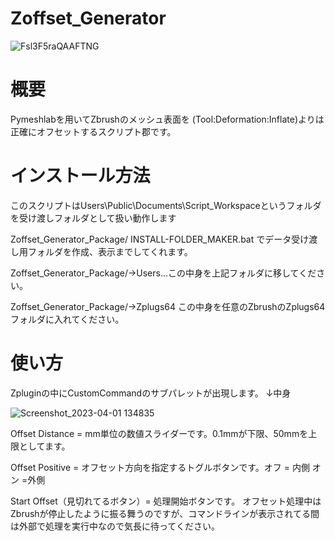 # Zoffset_Generator

![Fsl3F5raQAAFTNG](https://user-images.githubusercontent.com/17403397/229268067-3b58cc01-7f9e-42a5-84b5-9fd6c9d83bf8.png)


# 概要
Pymeshlabを用いてZbrushのメッシュ表面を (Tool:Deformation:Inflate)よりは正確にオフセットするスクリプト郡です。

# インストール方法
このスクリプトはUsers\Public\Documents\Script_Workspaceというフォルダを受け渡しフォルダとして扱い動作します

Zoffset_Generator_Package/ INSTALL-FOLDER_MAKER.bat でデータ受け渡し用フォルダを作成、表示までしてくれます。

Zoffset_Generator_Package/→Users...この中身を上記フォルダに移してください。

Zoffset_Generator_Package/→Zplugs64  この中身を任意のZbrushのZplugs64フォルダに入れてください。

# 使い方

Zpluginの中にCustomCommandのサブパレットが出現します。 ↓中身

![Screenshot_2023-04-01 134835](https://user-images.githubusercontent.com/17403397/229266221-200d03c1-adf1-4196-b79f-78b775a9a75c.png)

Offset Distance = mm単位の数値スライダーです。0.1mmが下限、50mmを上限としてます。

Offset Positive = オフセット方向を指定するトグルボタンです。オフ = 内側 オン =外側

Start Offset（見切れてるボタン）= 処理開始ボタンです。 オフセット処理中はZbrushが停止したように振る舞うのですが、コマンドラインが表示されてる間は外部で処理を実行中なので気長に待ってください。
